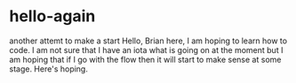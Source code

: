 # hello-again
another attemt to make a start
Hello,
Brian here, I am hoping to learn how to code. I am not sure that I have an iota what is going on at the moment but I am hoping that if I go with the flow then it will start to make sense at some stage. Here's hoping.
